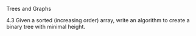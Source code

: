 Trees and Graphs

4.3 Given a sorted (increasing order) array, write an algorithm to create a binary tree with
minimal height.